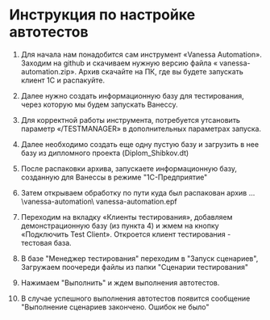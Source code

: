 # Инструкция по настройке автотестов

1. Для начала нам понадобится сам инструмент «Vanessa Automation». Заходим на github и скачиваем нужную версию файла « vanessa-automation.zip». Архив скачайте на ПК, где вы будете запускать клиент 1С и распакуйте.

2. Далее нужно создать информационную базу для тестирования, через которую мы будем запускать Ванессу.

3. Для корректной работы инструмента, потребуется утсановить параметр «/TESTMANAGER» в дополнительных параметрах запуска. 

4. Далее необходимо создать еще одну пустую базу и загрузить в нее базу из дипломного проекта (Diplom_Shibkov.dt)

5. После распаковки архива, запускаете информационную базу, созданную для Ванессы  в режиме "1С-Предприятие"

6. Затем открываем обработку по пути куда был распакован архив …\vanessa-automation\ vanessa-automation.epf

7. Переходим на вкладку «Клиенты тестирования», добавляем демонстрационную базу (из пункта 4) и жмем на кнопку «Подключить Test Client». Откроется клиент тестирования - тестовая база.

8. В базе "Менеджер тестирования" переходим в "Запуск сценариев", Загружаем поочереди файлы из папки "Сценарии тестирования"

9. Нажимаем "Выполнить" и ждем выполнения автотестов.

10. В случае успешного выполнения автотестов появится сообщение "Выполнение сценариев закончено. Ошибок не было"
